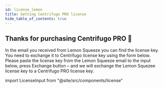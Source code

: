 ```yaml
---
id: license_lemon
title: Getting Centrifugo PRO license
hide_table_of_contents: true
---
```


## Thanks for purchasing Centrifugo PRO 🎉

In the email you received from Lemon Squeeze you can find the license key. You need to exchange it to Centrifugo license key using the form below. Please paste the license key from the Lemon Squeeze email to the input below, press Exchange button – and we will exchange the Lemon Squezee license key to a Centrifugo PRO license key.

import LicenseInput from "@site/src/components/license"

<LicenseInput providerName='lemon' providerHuman='Lemon Squezee' />
